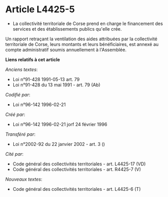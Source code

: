 # Article L4425-5

- La collectivité territoriale de Corse prend en charge le financement des services et des établissements publics qu'elle
crée.

Un rapport retraçant la ventilation des aides attribuées par la collectivité territoriale de Corse, leurs montants et leurs
bénéficiaires, est annexé au compte administratif soumis annuellement à l'Assemblée.

**Liens relatifs à cet article**

_Anciens textes_:

  - Loi n°91-428 1991-05-13 art. 79
  - Loi n°91-428 du 13 mai 1991 - art. 79 (Ab)

_Codifié par_:

  - Loi n°96-142 1996-02-21

_Créé par_:

  - Loi n°96-142 1996-02-21 jorf 24 février 1996

_Transféré par_:

  - Loi n°2002-92 du 22 janvier 2002 - art. 3 ()

_Cité par_:

  - Code général des collectivités territoriales - art. L4425-17 (VD)
  - Code général des collectivités territoriales - art. R4425-7 (V)

_Nouveaux textes_:

  - Code général des collectivités territoriales - art. L4425-6 (T)

